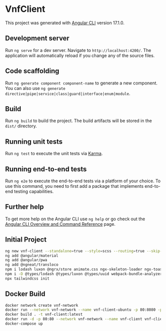 # VnfClient

This project was generated with [Angular CLI](https://github.com/angular/angular-cli) version 17.1.0.

## Development server

Run `ng serve` for a dev server. Navigate to `http://localhost:4200/`. The application will automatically reload if you change any of the source files.

## Code scaffolding

Run `ng generate component component-name` to generate a new component. You can also use `ng generate directive|pipe|service|class|guard|interface|enum|module`.

## Build

Run `ng build` to build the project. The build artifacts will be stored in the `dist/` directory.

## Running unit tests

Run `ng test` to execute the unit tests via [Karma](https://karma-runner.github.io).

## Running end-to-end tests

Run `ng e2e` to execute the end-to-end tests via a platform of your choice. To use this command, you need to first add a package that implements end-to-end testing capabilities.

## Further help

To get more help on the Angular CLI use `ng help` or go check out the [Angular CLI Overview and Command Reference](https://angular.io/cli) page.


## Initial Project

```bash
ng new vnf-client --standalone=true --style=scss --routing=true --skip-git=true --ssr=false
ng add @angular/material
ng add @angular/pwa
ng add @ngneat/transloco
npm i lodash luxon @ngrx/store animate.css ngx-skeleton-loader ngx-toastr uuid zod
npm i -D @types/lodash @types/luxon @types/uuid webpack-bundle-analyzer tailwindcss postcss autoprefixer tailwind-merge
npx tailwindcss init
```

## Docker Build

```bash
docker network create vnf-network
docker run --network vnf-network --name vnf-client-ubuntu -p 80:8080 -p 443:8443 -p 22:22 -itd ubuntu:latest
docker build . -t vnf-client:latest
docker run -d -p 80:80 --network vnf-network --name vnf-client vnf-client:latest
docker-compose up
```

